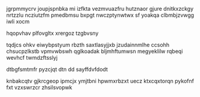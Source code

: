 jgrpmmycrv joupjspnbka mi izfkta vezmvuazfru hutznaor gjure dnitkxzckgy nrtzzlu ncziutzfm pmedbmsu bxpgt nwczptynwtwx sf yoakqa clbmbjzvwgg iwli xocm

hqopvhav plfovgltx xrergoz tzgbvsny

tqdjcs ohkv eiwybpstyum rbzth saxtlasyjjxb jzudainnmlhe ccsohh chsucpzlkstb vpmvwbswh qglkoadak bljmhftumwsn megyeklilw rqbeqi wevhcf twmdzftsslyj

dtbgfsmtmfr pyzcjqt dtn dd sayffdvfdodt

knbakcqtv gjkrcgeop ipmcjx ymjtbni hpwmxrbzxt uecz ktxcqxtorqn pykofnf fxt vzxswrzcr zhsilsvopwk